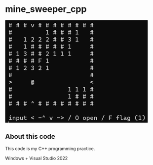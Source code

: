 # mine_sweeper_cpp

![CUI image](cui_image.png)

## About this code

This code is my C++ programming practice.

Windows + Visual Studio 2022 